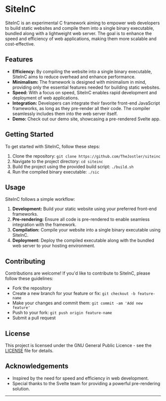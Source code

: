 # SiteInC

SiteInC is an experimental C framework aiming to empower web developers to build static websites and compile them into a single binary executable, bundled along with a lightweight web server. The goal is to enhance the speed and efficiency of web applications, making them more scalable and cost-effective.

## Features

- **Efficiency:** By compiling the website into a single binary executable, SiteInC aims to reduce overhead and enhance performance.
- **Minimalism:** The framework is designed with minimalism in mind, providing only the essential features needed for building static websites.
- **Speed:** With a focus on speed, SiteInC enables rapid development and deployment of web applications.
- **Integration:** Developers can integrate their favorite front-end JavaScript frameworks, as long as they pre-render all their code. The compiler seamlessly includes them into the web server itself.
- **Demo:** Check out our demo site, showcasing a pre-rendered Svelte app.

## Getting Started

To get started with SiteInC, follow these steps:

1. Clone the repository: `git clone https://github.com/TheJostler/siteinc`
2. Navigate to the project directory: `cd siteinc`
3. Build the project using the provided build script: `./build.sh`
4. Run the compiled binary executable: `./sic`

## Usage

SiteInC follows a simple workflow:

1. **Development:** Build your static website using your preferred front-end frameworks.
2. **Pre-rendering:** Ensure all code is pre-rendered to enable seamless integration with the framework.
3. **Compilation:** Compile your website into a single binary executable using SiteInC.
4. **Deployment:** Deploy the compiled executable along with the bundled web server to your hosting environment.

## Contributing

Contributions are welcome! If you'd like to contribute to SiteInC, please follow these guidelines:

- Fork the repository
- Create a new branch for your feature or fix: `git checkout -b feature-name`
- Make your changes and commit them: `git commit -am 'Add new feature'`
- Push to your fork: `git push origin feature-name`
- Submit a pull request

## License

This project is licensed under the GNU General Public Licence - see the [LICENSE](LICENSE) file for details.

## Acknowledgements

- Inspired by the need for speed and efficiency in web development.
- Special thanks to the Svelte team for providing a powerful pre-rendering solution.

---
